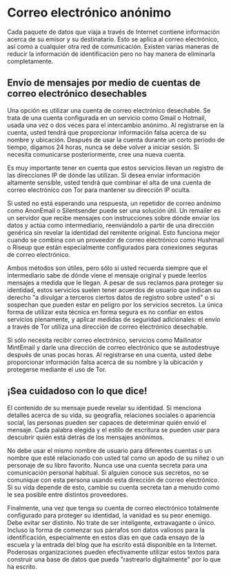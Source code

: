 Correo electrónico anónimo
==========================

Cada paquete de datos que viaja a través de Internet contiene información acerca de su emisor y su destinatario. Esto se aplica al correo electrónico, así como a cualquier otra red de comunicación. Existen varias maneras de reducir la información de identificación pero no hay manera de eliminarla completamente.

Envío de mensajes por medio de cuentas de correo electrónico desechables
------------------------------------------------------------------------

Una opción es utilizar una cuenta de correo electrónico desechable. Se trata de una cuenta configurada en un servicio como Gmail o Hotmail, usada una vez o dos veces para el intercambio anónimo. Al registrarse en la cuenta, usted tendrá que proporcionar información falsa acerca de su nombre y ubicación. Después de usar la cuenta durante un corto periodo de tiempo, digamos 24 horas, nunca se debe volver a iniciar sesión. Si necesita comunicarse posteriormente, cree una nueva cuenta.

Es muy importante tener en cuenta que estos servicios llevan un registro de las direcciones IP de dónde las utilizan. Si desea enviar información altamente sensible, usted tendrá que combinar el alta de una cuenta de correo electrónico con Tor para mantener su dirección IP oculta.

Si usted no está esperando una respuesta, un repetidor de correo anónimo como AnonEmail o Silentsender puede ser una solución útil. Un remailer es un servidor que recibe mensajes con instrucciones sobre dónde enviar los datos y actúa como intermediario, reenviándolo a partir de una dirección genérica sin revelar la identidad del remitente original. Esto funciona mejor cuando se combina con un proveedor de correo electrónico como Hushmail o Riseup que están especialmente configurados para conexiones seguras de correo electrónico.

Ambos métodos son útiles, pero sólo si usted recuerda siempre que el intermediario sabe de dónde viene el mensaje original y puede leerlos mensajes a medida que le llegan. A pesar de sus reclamos para proteger su identidad, estos servicios suelen tener acuerdos de usuario que indican su derecho "a divulgar a terceros ciertos datos de registro sobre usted" o si sospechan que pueden estar en peligro por los servicios secretos. La única forma de utilizar esta técnica en forma segura es no confiar en estos servicios plenamente, y aplicar medidas de seguridad adicionales: el envío a través de Tor utiliza una dirección de correo electrónico desechable.

Si sólo necesita recibir correo electrónico, servicios como Mailinator MintEmail y darle una dirección de correo electrónico que se autodestruye después de unas pocas horas. Al registrarse en una cuenta, usted debe proporcionar información falsa acerca de su nombre y la ubicación y protegerse mediante el uso de Tor.

¡Sea cuidadoso con lo que dice!
------------------------------

El contenido de su mensaje puede revelar su identidad. Si menciona detalles acerca de su vida, su geografía, relaciones sociales o apariencia social, las personas pueden ser capaces de determinar quién envió el mensaje. Cada palabra elegida y el estilo de escritura se pueden usar para descubrir quién está detrás de los mensajes anónimos.

No debe usar el mismo nombre de usuario para diferentes cuentas o un nombre que esté relacionado con usted tal como un apodo de su niñez o un personaje de su libro favorito. Nunca use una cuenta secreta para una comunicación personal habitual. Si alguien conoce sus secretos, no se comunique con esta persona usando esta dirección de correo electrónico. Si su vida depende de esto, cambie su cuenta secreta tan a menudo como le sea posible entre distintos proveedores.

Finalmente, una vez que tenga su cuenta de correo electrónico totalmente configurado para proteger su identidad, la vanidad es su peor enemigo. Debe evitar ser distinto. No trate de ser inteligente, extravagante o único. Incluso la forma de comenzar sus párrafos son datos valiosos para la identificación, especialmente en estos días en que cada ensayo de la escuela y la entrada del blog que ha escrito está disponible en la Internet. Poderosas organizaciones pueden efectivamente utilizar estos textos para construir una base de datos que pueda "rastrearlo digitalmente" por lo que ha escrito.

